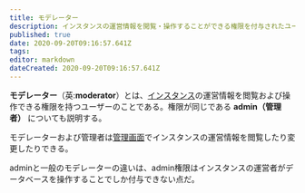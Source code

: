 ```yaml
---
title: モデレーター
description: インスタンスの運営情報を閲覧・操作することができる権限を付与されたユーザー。adminについても説明。
published: true
date: 2020-09-20T09:16:57.641Z
tags: 
editor: markdown
dateCreated: 2020-09-20T09:16:57.641Z
---
```


**モデレーター**（英:**moderator**）とは、[インスタンス](/instances)の運営情報を閲覧および操作できる権限を持つユーザーのことである。権限が同じである **admin（管理者）** についても説明する。

モデレーターおよび管理者は[管理画面](/function/page_admin)でインスタンスの運営情報を閲覧したり変更したりできる。

adminと一般のモデレーターの違いは、admin権限はインスタンスの運営者がデータベースを操作することでしか付与できない点だ。
